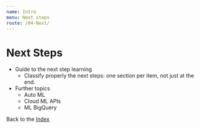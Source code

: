```yaml
---
name: Intro
menu: Next steps
route: /04-Next/
---
```



# Next Steps
  * Guide to the next step learning
    * Classify properly the next steps: one section per item, not just at the end.
  * Further topics
    * Auto ML
    * Cloud ML APIs
    * ML BigQuery

Back to the [Index](../)

